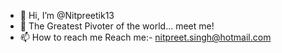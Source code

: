 - 👋 Hi, I’m @Nitpreetik13
- 👀 The Greatest Pivoter of the world... meet me!
- 📫 How to reach me Reach me:- nitpreet.singh@hotmail.com

<!---
Nitpreetik13/Nitpreetik13 is a ✨ special ✨ repository because its `README.md` (this file) appears on your GitHub profile.
You can click the Preview link to take a look at your changes.
--->

